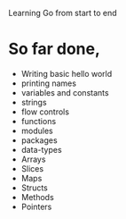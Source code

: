 Learning Go from start to end

# So far done, 
- Writing basic hello world 
- printing names
- variables and constants
- strings
- flow controls
- functions
- modules
- packages
- data-types
- Arrays
- Slices
- Maps
- Structs
- Methods
- Pointers
